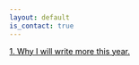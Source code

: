 ```yaml
---
layout: default
is_contact: true
---
```


 <a href="https://qureshinomaan.github.io/blogs/blog_1"><span style="color:black">1. Why I will write more this year.</span> </a>

